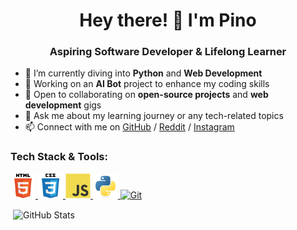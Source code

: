 <h1 align="center">Hey there! 👋 I'm Pino</h1>
<h3 align="center">Aspiring Software Developer & Lifelong Learner</h3>

- 🌱 I’m currently diving into **Python** and **Web Development**
- 🔭 Working on an **AI Bot** project to enhance my coding skills
- 🤝 Open to collaborating on **open-source projects** and **web development** gigs
- 💬 Ask me about my learning journey or any tech-related topics
- 📫 Connect with me on [GitHub](https://github.com/pinobun) / [Reddit](https://www.reddit.com/user/pin0bun) / [Instagram](https://instagram.com/pin0bun)

<h3 align="left">Tech Stack & Tools:</h3>
<p align="left">
  <a href="https://www.w3.org/html/" target="_blank"> <img src="https://raw.githubusercontent.com/devicons/devicon/master/icons/html5/html5-original-wordmark.svg" alt="HTML5" width="40" height="40"/> </a>
  <a href="https://www.w3schools.com/css/" target="_blank"> <img src="https://raw.githubusercontent.com/devicons/devicon/master/icons/css3/css3-original-wordmark.svg" alt="CSS3" width="40" height="40"/> </a>
  <a href="https://developer.mozilla.org/en-US/docs/Web/JavaScript" target="_blank"> <img src="https://raw.githubusercontent.com/devicons/devicon/master/icons/javascript/javascript-original.svg" alt="JavaScript" width="40" height="40"/> </a>
  <a href="https://www.python.org/" target="_blank"> <img src="https://raw.githubusercontent.com/devicons/devicon/master/icons/python/python-original.svg" alt="Python" width="40" height="40"/> </a>
  <a href="https://git-scm.com/" target="_blank"> <img src="https://www.vectorlogo.zone/logos/git-scm/git-scm-icon.svg" alt="Git" width="40" height="40"/> </a>
</p>

<p>&nbsp;<img align="center" src="https://github-readme-stats.vercel.app/api?username=pinobun&show_icons=true&locale=en" alt="GitHub Stats" /></p>
